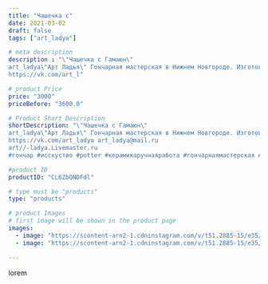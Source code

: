 ```yaml
---
title: "Чашечка с"
date: 2021-03-02
draft: false
tags: ["art_ladya"]

# meta description
description : "\"Чашечка с Гамаюн\" 
art_ladya\"Арт Ладья\" Гончарная мастерская в Нижнем Новгороде. Изготовление керамики и мастер//-классы по обучению. 
https://vk.com/art_l"

# product Price
price: "3000"
priceBefore: "3600.0"

# Product Short Description
shortDescription: "\"Чашечка с Гамаюн\" 
art_ladya\"Арт Ладья\" Гончарная мастерская в Нижнем Новгороде. Изготовление керамики и мастер//-классы по обучению. 
https://vk.com/art_ladya art_ladya@mail.ru 
art//-ladya.Livemaster.ru
#гончар #исскуство #potter #керамикаручнаяработа #гончарнаямастерская #керамиканазаказ #handmade #посудаизглины #керамика #эксклюзивнаякерамика #dishes #decor #ceramicar #mug #птицасирин #tankard #earthenware #ceramic #design #кружка #magic #restaurant #ceramicart #pint #clay #авторскаякерамика #чашечка #гамаюн #kraft"

#product ID
productID: "CL6ZbQNDFdl"

# type must be "products"
type: "products"

# product Images
# first image will be shown in the product page
images:
  - image: "https://scontent-arn2-1.cdninstagram.com/v/t51.2885-15/e35/154672322_429241834823739_1720454127134193585_n.jpg?tp=1&_nc_ht=scontent-arn2-1.cdninstagram.com&_nc_cat=103&_nc_ohc=SWmj1Ph7MXYAX8Ssh_f&ccb=7-4&oh=fb3e7da90703bfd8fe5f6cce6e6004da&oe=60848AC0&_nc_sid=83d603&ig_cache_key=MjUyMDQzODc2MTU4NzY2MDE1Nw%3D%3D.2-ccb7-4"
  - image: "https://scontent-arn2-1.cdninstagram.com/v/t51.2885-15/e35/155904421_133632365317115_5834774723426454168_n.jpg?tp=1&_nc_ht=scontent-arn2-1.cdninstagram.com&_nc_cat=111&_nc_ohc=lSPQwggukjQAX9B9OuK&ccb=7-4&oh=3209e6e3ff01452ef3acbffd566953c9&oe=6082E149&_nc_sid=83d603&ig_cache_key=MjUyMDQzODc2MTU5NTk3NzcwMA%3D%3D.2-ccb7-4"

---
```

lorem
